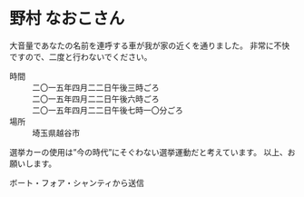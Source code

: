 # 野村 なおこさん

大音量であなたの名前を連呼する車が我が家の近くを通りました。
非常に不快ですので、二度と行わないでください。

<dl>
  <dt>時間</dt>
  <dd>二〇一五年四月二二日午後三時ごろ</dd>
  <dd>二〇一五年四月二二日午後六時ごろ</dd>
  <dd>二〇一五年四月二二日午後七時一〇分ごろ</dd>
  <dt>場所</dt>
  <dd>埼玉県越谷市</dd>
</dl>

選挙カーの使用は”今の時代”にそぐわない選挙運動だと考えています。
以上、お願いします。

ボート・フォア・シャンティから送信
